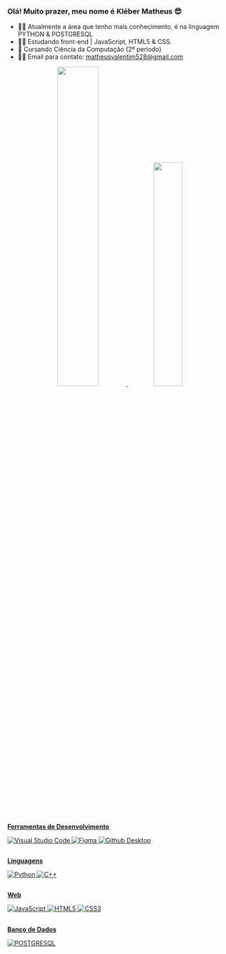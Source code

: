 ### Olá! Muito prazer, meu nome é Kléber Matheus 😎

- 🐱‍👤 Atualmente a área que tenho mais conhecimento, é na linguagem PYTHON & POSTGRESQL
- 🐱‍💻 Estudando front-end | JavaScript, HTML5 & CSS. 
- 🌱 Cursando Ciência da Computação (2º período)
- 🐱‍🏍 Email para contato: matheusvalentim528@gmail.com

<div align="center">
  <a href="https://github.com/valentimdev">
  <img width="43%" src="https://github-readme-stats.vercel.app/api?username=valentimdev&show_icons=false&theme=bearinclude_all_commits=true&count_private=true"/>
  <img width="36%" src="https://github-readme-stats.vercel.app/api/top-langs/?username=valentimdev&layout=compact&langs_count=7&theme=dark"/>
</div>

##

**Ferramentas de Desenvolvimento**

  ![Visual Studio Code](https://img.shields.io/badge/-Visual%20Studio%20Code-333333?style=flat&logo=visual-studio-code&logoColor=007ACC)
  ![Figma](https://img.shields.io/badge/-Figma-333333?style=flat&logo=figma&logoColor)
  ![Github Desktop](https://img.shields.io/badge/GitHub_Desktop-333333?style=flat&logo=github&logoColor=purple)
    
##

**Linguagens**

![Python](https://img.shields.io/badge/-Python-333333?style=flat&logo=python&logoColor)
![C++](https://img.shields.io/badge/-C++-333333?style=flat&logo=c&logoColor)

##

**Web**

![JavaScript](https://img.shields.io/badge/-JavaScript-333333?style=flat&logo=javascript&logoColor)
![HTML5](https://img.shields.io/badge/-HTML5-333333?style=flat&logo=html5&logoColor)
![CSS3](https://img.shields.io/badge/-CSS3-333333?style=flat&logo=css3&logoColor=007ACC)

##

**Banco de Dados**

![POSTGRESQL](https://img.shields.io/badge/-PostgreSQL-333333?style=flat&logo=postgresql&logoColor)
